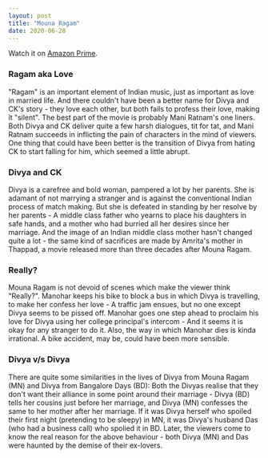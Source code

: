 ```yaml
---
layout: post
title: "Mouna Ragam"
date: 2020-06-28
---
```

Watch it on [Amazon Prime](https://www.primevideo.com/detail/0KN7YBDJ8UZNMGZZ4U1PPTSRT0/).

### Ragam aka Love
"Ragam" is an important element of Indian music, just as important as love in married life. And there 
couldn't have been a better name for Divya and CK's story - they love each other, but both fails to 
profess their love, making it "silent". The best part of the movie is probably Mani Ratnam's one liners. 
Both Divya and CK deliver quite a few harsh dialogues, tit for tat, and Mani Ratnam succeeds in inflicting 
the pain of characters in the mind of viewers.  One thing that could have been better is the transition 
of Divya from hating CK to start falling for him, which seemed a little abrupt.

### Divya and CK
Divya is a carefree and bold woman, pampered a lot by her parents. She is adamant of not marrying a 
stranger and is against the conventional Indian process of match making. But she is defeated in standing
by her resolve by her parents - A middle class father who yearns to place his daughters in safe hands,
and a mother who had burried all her desires since her marriage. And the image of an Indian middle class
mother hasn't changed quite a lot - the same kind of sacrifices are made by Amrita's mother in Thappad, 
a movie released more than three decades after Mouna Ragam. 

### Really?
Mouna Ragam is not devoid of scenes which make the viewer think "Really?". Manohar 
keeps his bike to block a bus in which Divya is travelling, to make her confess her
love - A traffic jam ensues, but no one except Divya seems to be pissed off. Manohar 
goes one step ahead to proclaim his love for Divya using her college principal's 
intercom - And it seems it is okay for any stranger to do it.
Also, the way in which Manohar dies is kinda irrational. A bike accident, may be, could 
have been more sensible. 

### Divya v/s Divya
There are quite some similarities in the lives of Divya from Mouna Ragam (MN) and Divya from 
Bangalore Days (BD): Both the Divyas realise that they don't want their alliance in some point around their marriage - Divya (BD)
tells her cousins just before her marriage, and Divya (MN) confesses the same to her mother after her 
marriage. If it was Divya herself who spoiled their first night (pretending to be sleepy) in MN, it was Divya's
husband Das (who had a business call) who spolied it in BD. Later, the viewers come to know the real reason for the above behaviour - both Divya (MN) and Das were
haunted by the demise of their ex-lovers. 